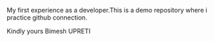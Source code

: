 My first experience as a developer.This is a demo repository where i practice github connection.

Kindly yours
Bimesh UPRETI
